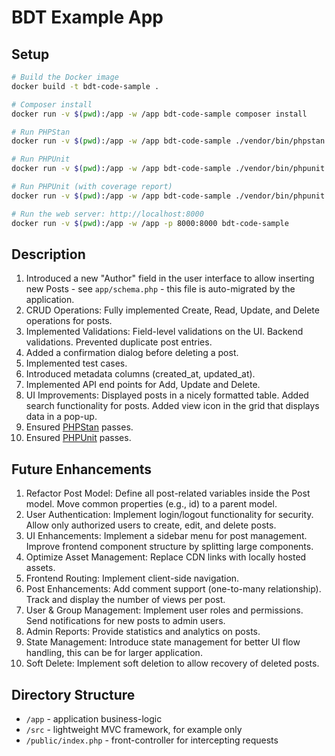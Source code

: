 # BDT Example App

## Setup

```bash
# Build the Docker image
docker build -t bdt-code-sample .

# Composer install
docker run -v $(pwd):/app -w /app bdt-code-sample composer install

# Run PHPStan
docker run -v $(pwd):/app -w /app bdt-code-sample ./vendor/bin/phpstan

# Run PHPUnit
docker run -v $(pwd):/app -w /app bdt-code-sample ./vendor/bin/phpunit

# Run PHPUnit (with coverage report)
docker run -v $(pwd):/app -w /app bdt-code-sample ./vendor/bin/phpunit --coverage-html coverage

# Run the web server: http://localhost:8000
docker run -v $(pwd):/app -w /app -p 8000:8000 bdt-code-sample
```

## Description

1. Introduced a new "Author" field in the user interface to allow inserting new Posts - see `app/schema.php` - this file is auto-migrated by the application.
2. CRUD Operations: Fully implemented Create, Read, Update, and Delete operations for posts.
3. Implemented Validations:
		Field-level validations on the UI.
		Backend validations.
		Prevented duplicate post entries.
4. Added a confirmation dialog before deleting a post.
5. Implemented test cases.
6. Introduced metadata columns (created_at, updated_at).
7. Implemented API end points for Add, Update and Delete.
8. UI Improvements:
		Displayed posts in a nicely formatted table.
		Added search functionality for posts.
		Added view icon in the grid that displays data in a pop-up.
9.  Ensured [PHPStan](https://phpstan.org/) passes.
10. Ensured [PHPUnit](https://phpunit.de/index.html) passes.

## Future Enhancements

1.	Refactor Post Model:
		Define all post-related variables inside the Post model.
		Move common properties (e.g., id) to a parent model.
2.	User Authentication:
		Implement login/logout functionality for security.
		Allow only authorized users to create, edit, and delete posts.
3.	UI Enhancements:
		Implement a sidebar menu for post management.
		Improve frontend component structure by splitting large components.
4.	Optimize Asset Management:
		Replace CDN links with locally hosted assets.
5.	Frontend Routing:
		Implement client-side navigation.
6.	Post Enhancements:
		Add comment support (one-to-many relationship).
		Track and display the number of views per post.
7.	User & Group Management:
		Implement user roles and permissions.
		Send notifications for new posts to admin users.
8.	Admin Reports:
		Provide statistics and analytics on posts.
9.	State Management:
		Introduce state management for better UI flow handling, this can be for larger application.
10.	Soft Delete:
		Implement soft deletion to allow recovery of deleted posts.
	
## Directory Structure

* `/app` - application business-logic
* `/src` - lightweight MVC framework, for example only
* `/public/index.php` - front-controller for intercepting requests

